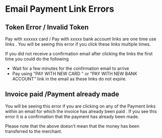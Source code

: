 # Email Payment Link Errors

## Token Error / Invalid Token

Pay with xxxxxx card  / Pay with xxxxx bank account links are one time use links . You will be seeing this error if you click these links multiple times. 

If you did not receive a confirmation email after clicking the links the first time you could do the following

*  Wait for a few minutes for the confirmation email to arrive
* Pay using "PAY WITH NEW CARD "  or "PAY WITH NEW BANK ACCOUNT" link in the email as these links do not expire.



## Invoice paid /Payment already made

You will be seeing this error if you are clicking on any of the Payment links within an email for which the invoice has already been paid . If you see this error it is a confirmation that the payment has already been made.

Please note that the above doesn't mean that the money has been transferred to the merchant.




